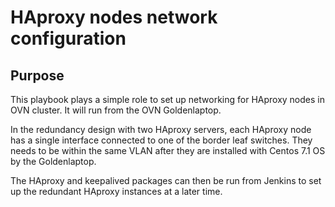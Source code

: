 # HAproxy nodes network configuration

## Purpose

This playbook plays a simple role to set up networking
for HAproxy nodes in OVN cluster. It will run
from the OVN Goldenlaptop.

In the redundancy design with two HAproxy servers,
each HAproxy node has a single interface 
connected to one of the border leaf switches. They needs to be
within the same VLAN after they
are installed with Centos 7.1 OS by the Goldenlaptop.

The HAproxy and keepalived packages can then be run
from Jenkins to set up the redundant HAproxy instances
at a later time.





